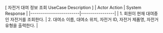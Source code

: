 [ 자전거 대여 정보 조회 UseCase Description ]
| Actor Action | System Response |
|-------------------------|-----------------|
| 1. 회원이 현재 대여중인 자전거를 조회한다. | 2. 대여소 이름, 대여소 위치, 자전거 ID, 자전거 제품명, 자전거 유형을 출력한다. |

